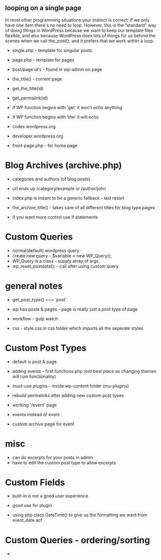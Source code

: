 ## looping on a single page
In most other programming situations your instinct is correct; if we only have one item there's no need to loop. However, this is the "standard" way of doing things in WordPress because we want to keep our template files flexible, and also because WordPress does lots of things for us behind the scenes when we call the_post();  and it prefers that we work within a loop.

* single.php - template for singular posts

* page.php - template for pages

* post/page id's - found in wp-admin on page

* the_title() - current page
* get_the_title(id)
* get_permalink(id)

* if WP function begins with 'get' it won't echo anything
* if WP funciton begins with 'the' it will echo

* codex.wordpress.org
* developer.wordpress.org

* front-page.php - for home page


# Blog Archives (archive.php)
* categories and authors (of blog posts)
* url ends up /category/example or /author/john

* index.php is meant to be a generic fallback - last resort

* the_archive_title() - takes care of all different titles for blog type pages
* if you want more control use if statements


# Custom Queries
* normal(default) wordpress query 
* create new query - $variable = new WP_Query();
* WP_Query is a class - supply array of args
* wp_reset_postdata(); - call after using custom query

# general notes
* get_post_type() === 'post' <!-- check if the page is a blog (post) -->
* wp has posts & pages - page is really just a post type of page

* workflow - gulp watch
* css - style.css in css folder which imports all the seperate styles <!-- then compiles into style.css (main folder) to be used -->

# Custom Post Types
* default is post & page <!-- pages are a actually a post type -->
* adding events - first functions.php (not best place as changing themes will ruin functionality) <!-- plugin is better! -->
* must-use plugins - inside wp-content folder (mu-plugins) <!-- can't deactivate -->

* rebuild permalinks after adding new custom post types <!-- settings/permalinks/save -->
* working '/event' page <!-- has_archive inside the mu_plugin -->
* events instead of event <!-- rewrite slug mu_plugin -->
* custom archive page for event <!-- archive-event.php -->

# misc
* can do excerpts for your posts in admin
* have to edit the custom post type to allow excerpts

# Custom Fields
* built-in is not a good user experience
* good use for plugin <!-- ACF or CMB2` -->

* using php class DateTime() to give us the formatting we want from event_date acf

# Custom Queries - ordering/sorting
* 